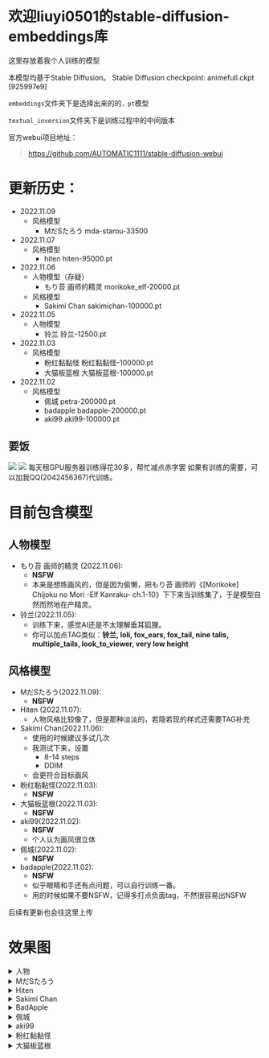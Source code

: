 # 欢迎liuyi0501的stable-diffusion-embeddings库

这里存放着我个人训练的模型

本模型均基于Stable Diffusion。
Stable Diffusion checkpoint: animefull.ckpt [925997e9]

`embeddings`文件夹下是选择出来的的`，pt`模型

`textual_inversion`文件夹下是训练过程中的中间版本

官方webui项目地址：
>https://github.com/AUTOMATIC1111/stable-diffusion-webui

# 更新历史：
- 2022.11.09
  - 风格模型
    - MだSたろう mda-starou-33500
- 2022.11.07
  - 风格模型
    - hiten hiten-95000.pt
- 2022.11.06
  - 人物模型（存疑）
    - もり苔 画师的精灵 morikoke_elf-20000.pt
  - 风格模型
    - Sakimi Chan sakimichan-100000.pt
- 2022.11.05
  - 人物模型
    - 铃兰 铃兰-12500.pt
- 2022.11.03
  - 风格模型
    - 粉红黏黏怪 粉红黏黏怪-100000.pt
    - 大猫板蓝根 大猫板蓝根-100000.pt
- 2022.11.02
  - 风格模型
    - 佩城 petra-200000.pt
    - badapple badapple-200000.pt
    - aki99 aki99-100000.pt

## 要饭
![](https://pic1.imgdb.cn/item/6366837016f2c2beb1de7a5f.jpg)
![](https://pic1.imgdb.cn/item/6366841316f2c2beb1e06651.png)
每天租GPU服务器训练得花30多，帮忙减点赤字罢
如果有训练的需要，可以加我QQ(2042456367)代训练。

# 目前包含模型
## 人物模型
- もり苔 画师的精灵 (2022.11.06):
  - **NSFW**
  - 本来是想练画风的，但是因为偷懒，把もり苔 画师的《[Morikoke] Chijoku no Mori -Elf Kanraku- ch.1-10》下下来当训练集了，于是模型自然而然地在产精灵。
- 铃兰(2022.11.05):
  - 训练下来，感觉AI还是不太理解垂耳狐狸。
  - 你可以加点TAG类似：**铃兰, loli, fox_ears, fox_tail, nine talis,  multiple_tails, look_to_viewer, very low height**
  
## 风格模型
- MだSたろう(2022.11.09):
  - **NSFW**
- Hiten (2022.11.07):
  - 人物风格比较像了，但是那种淡淡的，若隐若现的样式还需要TAG补充
- Sakimi Chan(2022.11.06):
  - 使用的时候建议多试几次
  - 我测试下来，设置
    - 8-14 steps
    - DDIM 
  - 会更符合目标画风
- 粉红黏黏怪(2022.11.03):
  - **NSFW**
- 大猫板蓝根(2022.11.03):
  - **NSFW**
- aki99(2022.11.02):
  - **NSFW**
  - 个人认为画风很立体
- 佩城(2022.11.02):
  - **NSFW** 
- badapple(2022.11.02):
  - **NSFW**
  - 似乎眼睛和手还有点问题，可以自行训练一番。
  - 用的时候如果不要NSFW，记得多打点负面tag，不然很容易出NSFW

后续有更新也会往这里上传

# 效果图
<details>
  <summary>人物</summary>
  <details>
    <summary>もり苔 画师的精灵 </summary>
  
  ![](https://github.com/liuyi0501/stable-diffusion-embeddings/raw/main/embeddings/morikoke_elf-20000.png)
  </details>

<details>
  <summary>铃兰</summary>
  
  ![](https://github.com/liuyi0501/stable-diffusion-embeddings/raw/main/embeddings/铃兰-12500.png)
  </details>
</details>

<details>
  <summary>MだSたろう</summary>
  
  ![](https://github.com/liuyi0501/stable-diffusion-embeddings/raw/main/embeddings/mda-starou-33500.png)
</details>

<details>
  <summary>Hiten</summary>
  
  ![](https://github.com/liuyi0501/stable-diffusion-embeddings/raw/main/embeddings/hiten-95000.png)
</details>

<details>
  <summary>Sakimi Chan</summary>
  
  ![](https://github.com/liuyi0501/stable-diffusion-embeddings/raw/main/embeddings/sakimichan-100000.png)
</details>

<details>
  <summary>BadApple</summary>
  
  ![](https://github.com/liuyi0501/stable-diffusion-embeddings/raw/main/embeddings/badapple-200000.png)
</details>

<details>
  <summary>佩城</summary>
  
  ![](https://github.com/liuyi0501/stable-diffusion-embeddings/raw/main/embeddings/petra-200000.png)
</details>

<details>
  <summary>aki99</summary>
  
  ![](https://github.com/liuyi0501/stable-diffusion-embeddings/raw/main/embeddings/aki99-100000.png)
</details>

<details>
  <summary>粉红黏黏怪</summary>
  
  ![](https://github.com/liuyi0501/stable-diffusion-embeddings/raw/main/embeddings/粉红黏黏怪-100000.png)
</details>

<details>
  <summary>大猫板蓝根</summary>
  
  ![](https://github.com/liuyi0501/stable-diffusion-embeddings/raw/main/embeddings/大猫板蓝根-100000.png)
</details>

